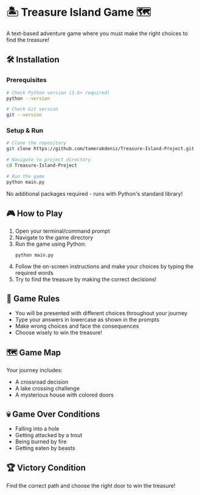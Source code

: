# 🏝️ Treasure Island Game 🗺️

A text-based adventure game where you must make the right choices to find the treasure!

## 🛠️ Installation

### Prerequisites

```bash
# Check Python version (3.6+ required)
python --version

# Check Git version
git --version
```

### Setup & Run

```bash
# Clone the repository
git clone https://github.com/tamerakdeniz/Treasure-Island-Project.git

# Navigate to project directory
cd Treasure-Island-Project

# Run the game
python main.py
```

No additional packages required - runs with Python's standard library!

## 🎮 How to Play

1. Open your terminal/command prompt
2. Navigate to the game directory
3. Run the game using Python:
   ```
   python main.py
   ```
4. Follow the on-screen instructions and make your choices by typing the required words
5. Try to find the treasure by making the correct decisions!

## 🎯 Game Rules

- You will be presented with different choices throughout your journey
- Type your answers in lowercase as shown in the prompts
- Make wrong choices and face the consequences
- Choose wisely to win the treasure!

## 🗺️ Game Map

Your journey includes:

- A crossroad decision
- A lake crossing challenge
- A mysterious house with colored doors

## 💀 Game Over Conditions

- Falling into a hole
- Getting attacked by a trout
- Being burned by fire
- Getting eaten by beasts

## 🏆 Victory Condition

Find the correct path and choose the right door to win the treasure!
